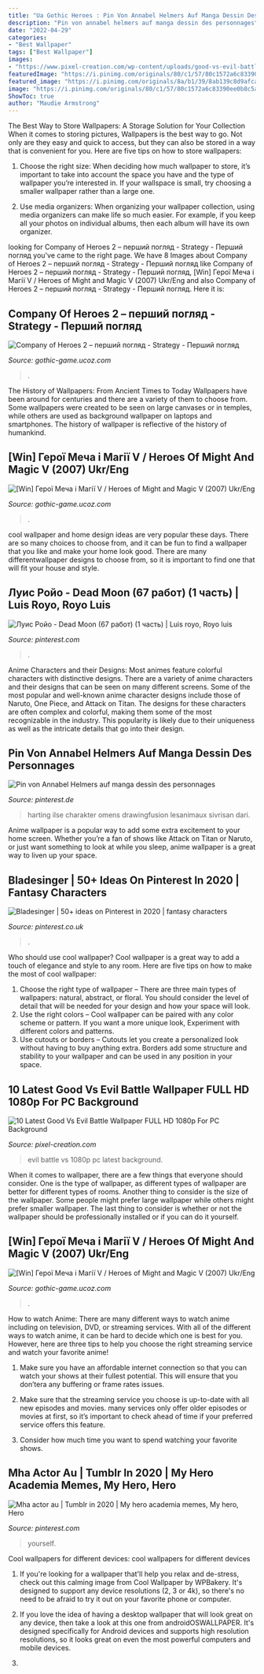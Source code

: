 ```yaml
---
title: "Ua Gothic Heroes : Pin Von Annabel Helmers Auf Manga Dessin Des Personnages"
description: "Pin von annabel helmers auf manga dessin des personnages"
date: "2022-04-29"
categories:
- "Best Wallpaper"
tags: ["Best Wallpaper"]
images:
- "https://www.pixel-creation.com/wp-content/uploads/good-vs-evil-battle-walldevil-800x800.jpg"
featuredImage: "https://i.pinimg.com/originals/80/c1/57/80c1572a6c83390ee0b8c5a4e2d961bb.jpg"
featured_image: "https://i.pinimg.com/originals/8a/b1/39/8ab139c8d9afca965602cb5d1ca69e17.jpg"
image: "https://i.pinimg.com/originals/80/c1/57/80c1572a6c83390ee0b8c5a4e2d961bb.jpg"
ShowToc: true
author: "Maudie Armstrong"
---
```



The Best Way to Store Wallpapers: A Storage Solution for Your Collection
When it comes to storing pictures, Wallpapers is the best way to go. Not only are they easy and quick to access, but they can also be stored in a way that is convenient for you. Here are five tips on how to store wallpapers:
1) Choose the right size: When deciding how much wallpaper to store, it’s important to take into account the space you have and the type of wallpaper you’re interested in. If your wallspace is small, try choosing a smaller wallpaper rather than a large one.

2) Use media organizers: When organizing your wallpaper collection, using media organizers can make life so much easier. For example, if you keep all your photos on individual albums, then each album will have its own organizer.

	

		
looking for Company of Heroes 2 – перший погляд - Strategy - Перший погляд you've came to the right page. We have 8 Images about Company of Heroes 2 – перший погляд - Strategy - Перший погляд like Company of Heroes 2 – перший погляд - Strategy - Перший погляд, [Win] Герої Меча і Магії V / Heroes of Might and Magic V (2007) Ukr/Eng and also Company of Heroes 2 – перший погляд - Strategy - Перший погляд. Here it is:
		
    
## Company Of Heroes 2 – перший погляд - Strategy - Перший погляд

<img loading=lazy src="http://gothic-game.ucoz.com/_pu/0/51820174.jpg" onerror="this.onerror=null;this.src='https://tse4.mm.bing.net/th?id=OIP.NY76R8cajijwHkgvSWDOWwHaEK&amp;pid=15.1';" alt="Company of Heroes 2 – перший погляд - Strategy - Перший погляд">

_Source: gothic-game.ucoz.com_

>. 

	

The History of Wallpapers: From Ancient Times to Today
Wallpapers have been around for centuries and there are a variety of them to choose from. Some wallpapers were created to be seen on large canvases or in temples, while others are used as background wallpaper on laptops and smartphones. The history of wallpaper is reflective of the history of humankind.

    
## [Win] Герої Меча і Магії V / Heroes Of Might And Magic V (2007) Ukr/Eng

<img loading=lazy src="http://gothic-game.ucoz.com/_pu/0/s64754331.jpg" onerror="this.onerror=null;this.src='https://tse4.mm.bing.net/th?id=OIP.T5j-bpxWEMPcVNBOzZXI7QAAAA&amp;pid=15.1';" alt="[Win] Герої Меча і Магії V / Heroes of Might and Magic V (2007) Ukr/Eng">

_Source: gothic-game.ucoz.com_

>. 

	

cool wallpaper and home design ideas are very popular these days. There are so many choices to choose from, and it can be fun to find a wallpaper that you like and make your home look good. There are many differentwallpaper designs to choose from, so it is important to find one that will fit your house and style.

    
## Луис Ройо - Dead Moon (67 работ) (1 часть) | Luis Royo, Royo Luis

<img loading=lazy src="https://i.pinimg.com/originals/8a/b1/39/8ab139c8d9afca965602cb5d1ca69e17.jpg" onerror="this.onerror=null;this.src='https://tse3.mm.bing.net/th?id=OIP.O2OP_PusGUwUqjIbf12ixQHaJ_&amp;pid=15.1';" alt="Луис Ройо - Dead Moon (67 работ) (1 часть) | Luis royo, Royo luis">

_Source: pinterest.com_

>. 

	

Anime Characters and their Designs: Most animes feature colorful characters with distinctive designs.
There are a variety of anime characters and their designs that can be seen on many different screens. Some of the most popular and well-known anime character designs include those of Naruto, One Piece, and Attack on Titan. The designs for these characters are often complex and colorful, making them some of the most recognizable in the industry. This popularity is likely due to their uniqueness as well as the intricate details that go into their design.

    
## Pin Von Annabel Helmers Auf Manga Dessin Des Personnages

<img loading=lazy src="https://i.pinimg.com/originals/80/c1/57/80c1572a6c83390ee0b8c5a4e2d961bb.jpg" onerror="this.onerror=null;this.src='https://tse3.mm.bing.net/th?id=OIP.cLSregi3qArbeGOb8j_X_gHaGh&amp;pid=15.1';" alt="Pin von Annabel Helmers auf manga dessin des personnages">

_Source: pinterest.de_

>harting ilse charakter omens drawingfusion lesanimaux sivrisan dari. 

	

Anime wallpaper is a popular way to add some extra excitement to your home screen. Whether you’re a fan of shows like Attack on Titan or Naruto, or just want something to look at while you sleep, anime wallpaper is a great way to liven up your space.

    
## Bladesinger | 50+ Ideas On Pinterest In 2020 | Fantasy Characters

<img loading=lazy src="https://i.pinimg.com/474x/61/fa/36/61fa36b52d2c0e459054aa48dfa5e4fb.jpg" onerror="this.onerror=null;this.src='https://tse3.mm.bing.net/th?id=OIP.tWXRlutb3xLPR0_zW9xJTwAAAA&amp;pid=15.1';" alt="Bladesinger | 50+ ideas on Pinterest in 2020 | fantasy characters">

_Source: pinterest.co.uk_

>. 

	

Who should use cool wallpaper?
Cool wallpaper is a great way to add a touch of elegance and style to any room. Here are five tips on how to make the most of cool wallpaper: 
1) Choose the right type of wallpaper – There are three main types of wallpapers: natural, abstract, or floral. You should consider the level of detail that will be needed for your design and how your space will look. 
2) Use the right colors – Cool wallpaper can be paired with any color scheme or pattern. If you want a more unique look, Experiment with different colors and patterns. 
3) Use cutouts or borders – Cutouts let you create a personalized look without having to buy anything extra. Borders add some structure and stability to your wallpaper and can be used in any position in your space.

    
## 10 Latest Good Vs Evil Battle Wallpaper FULL HD 1080p For PC Background

<img loading=lazy src="https://www.pixel-creation.com/wp-content/uploads/good-vs-evil-battle-walldevil-800x800.jpg" onerror="this.onerror=null;this.src='https://tse4.mm.bing.net/th?id=OIP.Fg4nn-BZTBhqu0HuhD5nUgHaHa&amp;pid=15.1';" alt="10 Latest Good Vs Evil Battle Wallpaper FULL HD 1080p For PC Background">

_Source: pixel-creation.com_

>evil battle vs 1080p pc latest background. 

	

When it comes to wallpaper, there are a few things that everyone should consider. One is the type of wallpaper, as different types of wallpaper are better for different types of rooms. Another thing to consider is the size of the wallpaper. Some people might prefer large wallpaper while others might prefer smaller wallpaper. The last thing to consider is whether or not the wallpaper should be professionally installed or if you can do it yourself.

    
## [Win] Герої Меча і Магії V / Heroes Of Might And Magic V (2007) Ukr/Eng

<img loading=lazy src="http://gothic-game.ucoz.com/_pu/0/s84457611.jpg" onerror="this.onerror=null;this.src='https://tse2.mm.bing.net/th?id=OIP.aOiz7MofPpvwKw6vvBcSbgAAAA&amp;pid=15.1';" alt="[Win] Герої Меча і Магії V / Heroes of Might and Magic V (2007) Ukr/Eng">

_Source: gothic-game.ucoz.com_

>. 

	

How to watch Anime: There are many different ways to watch anime including on television, DVD, or streaming services.
With all of the different ways to watch anime, it can be hard to decide which one is best for you. However, here are three tips to help you choose the right streaming service and watch your favorite anime!
1. Make sure you have an affordable internet connection so that you can watch your shows at their fullest potential. This will ensure that you don’tera any buffering or frame rates issues.

2. Make sure that the streaming service you choose is up-to-date with all new episodes and movies. many services only offer older episodes or movies at first, so it’s important to check ahead of time if your preferred service offers this feature.

3. Consider how much time you want to spend watching your favorite shows.

    
## Mha Actor Au | Tumblr In 2020 | My Hero Academia Memes, My Hero, Hero

<img loading=lazy src="https://i.pinimg.com/originals/f3/3e/1f/f33e1f624d7e2ff978230d1db7e7dfb2.jpg" onerror="this.onerror=null;this.src='https://tse2.mm.bing.net/th?id=OIP.1qdZtlYRUxgrkSYX9NvGBQHaGf&amp;pid=15.1';" alt="Mha actor au | Tumblr in 2020 | My hero academia memes, My hero, Hero">

_Source: pinterest.com_

>yourself. 

	

Cool wallpapers for different devices:
cool wallpapers for different devices 

1. If you're looking for a wallpaper that'll help you relax and de-stress, check out this calming image from Cool Wallpaper by WPBakery. It's designed to support any device resolutions (2, 3 or 4k), so there's no need to be afraid to try it out on your favorite phone or computer.

2. If you love the idea of having a desktop wallpaper that will look great on any device, then take a look at this one from androidOSWALLPAPER. It's designed specifically for Android devices and supports high resolution resolutions, so it looks great on even the most powerful computers and mobile devices.

3.

